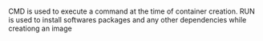#####
CMD  is used to execute a command at the time of container creation.
RUN is used to install softwares packages and any other dependencies while creationg an image